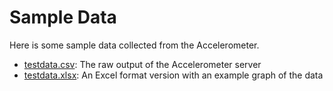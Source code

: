 # Sample Data

Here is some sample data collected from the Accelerometer.

- [testdata.csv](./testdata.csv): The raw output of the Accelerometer server
- [testdata.xlsx](./testdata.xlsx): An Excel format version with an example graph of the data